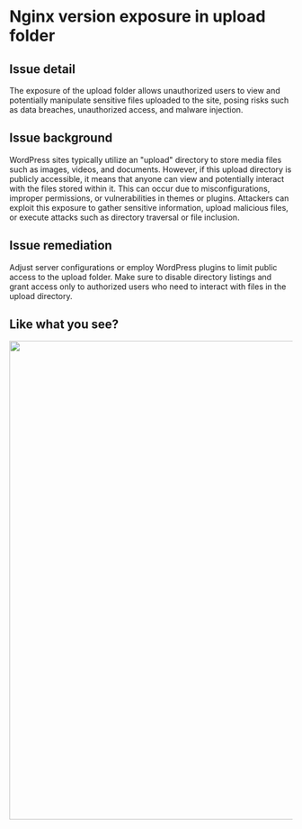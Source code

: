 # Nginx version exposure in upload folder

## Issue detail

The exposure of the upload folder allows unauthorized users to view and potentially manipulate sensitive files uploaded to the site, posing risks such as data breaches, unauthorized access, and malware injection.

## Issue background

WordPress sites typically utilize an "upload" directory to store media files such as images, videos, and documents. However, if this upload directory is publicly accessible, it means that anyone can view and potentially interact with the files stored within it. This can occur due to misconfigurations, improper permissions, or vulnerabilities in themes or plugins. Attackers can exploit this exposure to gather sensitive information, upload malicious files, or execute attacks such as directory traversal or file inclusion.

## Issue remediation

Adjust server configurations or employ WordPress plugins to limit public access to the upload folder. Make sure to disable directory listings and grant access only to authorized users who need to interact with files in the upload directory.

## Like what you see?

<p align="center">
<a href="http://10up.com/contact/"><img src="https://10up.com/uploads/2016/10/10up-Github-Banner.png" width="850"></a>
</p>
